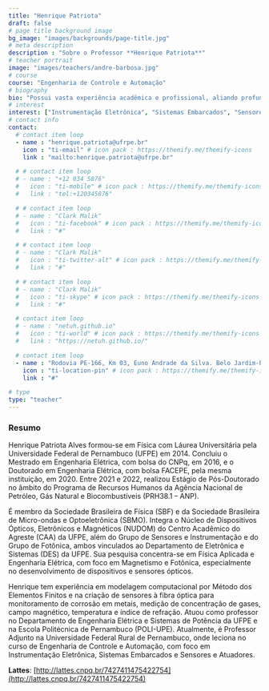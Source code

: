 ```yaml
---
title: "Henrique Patriota"
draft: false
# page title background image
bg_image: "images/backgrounds/page-title.jpg"
# meta description
description : "Sobre o Professor **Henrique Patriota**"
# teacher portrait
image: "images/teachers/andre-barbosa.jpg"
# course
course: "Engenharia de Controle e Automação"
# biography
bio: "Possui vasta experiência acadêmica e profissional, aliando profundo conhecimento teórico à prática no campo. É especialista em Instrumentação Eletrônica, Sistemas Embarcados e Sensores e Atuadores, com diversas publicações e pesquisas relevantes em sua área."
# interest
interest: ["Instrumentação Eletrônica", "Sistemas Embarcados", "Sensores e Atuadores"]
# contact info
contact:
  # contact item loop
  - name : "henrique.patriota@ufrpe.br"
    icon : "ti-email" # icon pack : https://themify.me/themify-icons
    link : "mailto:henrique.patriota@ufrpe.br"

  # # contact item loop
  # - name : "+12 034 5876"
  #   icon : "ti-mobile" # icon pack : https://themify.me/themify-icons
  #   link : "tel:+120345876"

  # # contact item loop
  # - name : "Clark Malik"
  #   icon : "ti-facebook" # icon pack : https://themify.me/themify-icons
  #   link : "#"

  # # contact item loop
  # - name : "Clark Malik"
  #   icon : "ti-twitter-alt" # icon pack : https://themify.me/themify-icons
  #   link : "#"

  # # contact item loop
  # - name : "Clark Malik"
  #   icon : "ti-skype" # icon pack : https://themify.me/themify-icons
  #   link : "#"

  # contact item loop
  # - name : "netuh.github.io"
  #   icon : "ti-world" # icon pack : https://themify.me/themify-icons
  #   link : "https://netuh.github.io/"

  # contact item loop
  - name : "Rodovia PE-166, Km 03, Euno Andrade da Silva. Belo Jardim-PE. CEP: 55156-580"
    icon : "ti-location-pin" # icon pack : https://themify.me/themify-icons
    link : "#"

# type
type: "teacher"
---
```


### Resumo

Henrique Patriota Alves formou-se em Física com Láurea Universitária pela Universidade Federal de Pernambuco (UFPE) em 2014. Concluiu o Mestrado em Engenharia Elétrica, com bolsa do CNPq, em 2016, e o Doutorado em Engenharia Elétrica, com bolsa FACEPE, pela mesma instituição, em 2020. Entre 2021 e 2022, realizou Estágio de Pós-Doutorado no âmbito do Programa de Recursos Humanos da Agência Nacional de Petróleo, Gás Natural e Biocombustíveis (PRH38.1 – ANP).

É membro da Sociedade Brasileira de Física (SBF) e da Sociedade Brasileira de Micro-ondas e Optoeletrônica (SBMO). Integra o Núcleo de Dispositivos Ópticos, Eletrônicos e Magnéticos (NUDOM) do Centro Acadêmico do Agreste (CAA) da UFPE, além do Grupo de Sensores e Instrumentação e do Grupo de Fotônica, ambos vinculados ao Departamento de Eletrônica e Sistemas (DES) da UFPE. Sua pesquisa concentra-se em Física Aplicada e Engenharia Elétrica, com foco em Magnetismo e Fotônica, especialmente no desenvolvimento de dispositivos e sensores ópticos.

Henrique tem experiência em modelagem computacional por Método dos Elementos Finitos e na criação de sensores à fibra óptica para monitoramento de corrosão em metais, medição de concentração de gases, campo magnético, temperatura e índice de refração. Atuou como professor no Departamento de Engenharia Elétrica e Sistemas de Potência da UFPE e na Escola Politécnica de Pernambuco (POLI-UPE). Atualmente, é Professor Adjunto na Universidade Federal Rural de Pernambuco, onde leciona no curso de Engenharia de Controle e Automação, com foco em Instrumentação Eletrônica, Sistemas Embarcados e Sensores e Atuadores.

**Lattes**: [http://lattes.cnpq.br/7427411475422754](http://lattes.cnpq.br/7427411475422754)